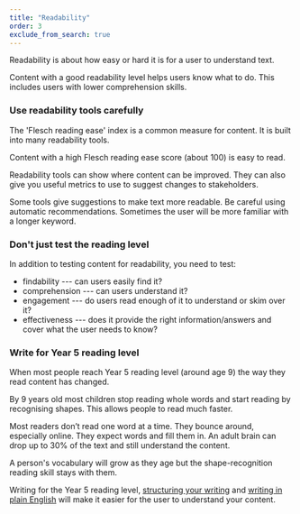 ```yaml
---
title: "Readability"
order: 3
exclude_from_search: true
---
```


Readability is about how easy or hard it is for a user to understand text.

Content with a good readability level helps users know what to do. This includes users with lower comprehension skills.

### Use readability tools carefully

The 'Flesch reading ease' index is a common measure for content. It is built into many readability tools.

Content with a high Flesch reading ease score (about 100) is easy to read.

Readability tools can show where content can be improved. They can also give you useful metrics to use to suggest changes to stakeholders.

Some tools give suggestions to make text more readable. Be careful using automatic recommendations. Sometimes the user will be more familiar with a longer keyword.

### Don't just test the reading level

In addition to testing content for readability, you need to test:

- findability --- can users easily find it?
- comprehension --- can users understand it?
- engagement --- do users read enough of it to understand or skim over it?
- effectiveness --- does it provide the right information/answers and cover what the user needs to know?

### Write for Year 5 reading level

When most people reach Year 5 reading level (around age 9) the way they read content has changed.

By 9 years old most children stop reading whole words and start reading by recognising shapes. This allows people to read much faster.

Most readers don’t read one word at a time. They bounce around, especially online. They expect words and fill them in. An adult brain can drop up to 30% of the text and still understand the content.

A person's vocabulary will grow as they age but the shape-recognition reading skill stays with them.

Writing for the Year 5 reading level, [structuring your writing](/content-structure/) and [writing in plain English](#plain-english) will make it easier for the user to understand your content.
